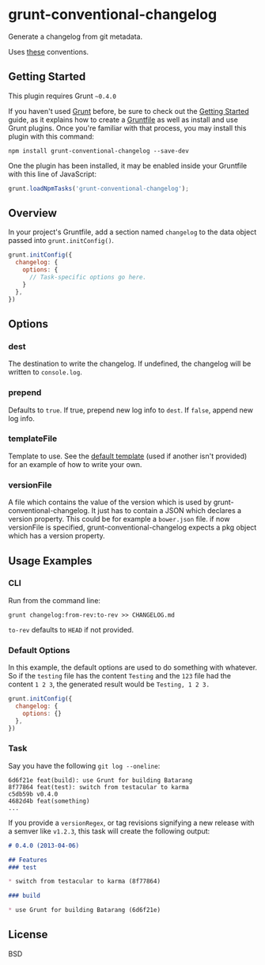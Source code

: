 # grunt-conventional-changelog
Generate a changelog from git metadata.

Uses [these](https://docs.google.com/document/d/1QrDFcIiPjSLDn3EL15IJygNPiHORgU1_OOAqWjiDU5Y/) conventions.

## Getting Started
This plugin requires Grunt `~0.4.0`

If you haven't used [Grunt](http://gruntjs.com/) before, be sure to check out the [Getting Started](http://gruntjs.com/getting-started) guide, as it explains how to create a [Gruntfile](http://gruntjs.com/sample-gruntfile) as well as install and use Grunt plugins. Once you're familiar with that process, you may install this plugin with this command:

```shell
npm install grunt-conventional-changelog --save-dev
```

One the plugin has been installed, it may be enabled inside your Gruntfile with this line of JavaScript:

```js
grunt.loadNpmTasks('grunt-conventional-changelog');
```

## Overview
In your project's Gruntfile, add a section named `changelog` to the data object passed into `grunt.initConfig()`.

```js
grunt.initConfig({
  changelog: {
    options: {
      // Task-specific options go here.
    }
  },
})
```

## Options

### dest
The destination to write the changelog. If undefined, the changelog will be written to `console.log`.

### prepend
Defaults to `true`. If true, prepend new log info to `dest`. If `false`, append new log info.

### templateFile
Template to use. See the [default template](https://raw.github.com/btford/grunt-conventional-changelog/master/template/changelog.md) (used if another isn't provided) for an example of how to write your own.

### versionFile
A file which contains the value of the version which is used by grunt-conventional-changelog. It just has to contain a JSON which declares a version property. This could be for example a `bower.json` file.
if now versionFile is specified, grunt-conventional-changelog expects a pkg object which has a version property.



## Usage Examples

### CLI
Run from the command line:

```shell
grunt changelog:from-rev:to-rev >> CHANGELOG.md
```

`to-rev` defaults to `HEAD` if not provided.

### Default Options
In this example, the default options are used to do something with whatever. So if the `testing` file has the content `Testing` and the `123` file had the content `1 2 3`, the generated result would be `Testing, 1 2 3.`

```js
grunt.initConfig({
  changelog: {
    options: {}
  },
})
```

### Task

Say you have the following `git log --oneline`:

```
6d6f21e feat(build): use Grunt for building Batarang
8f77864 feat(test): switch from testacular to karma
c5db59b v0.4.0
4682d4b feat(something)
...
```

If you provide a `versionRegex`, or tag revisions signifying a new release with a semver like `v1.2.3`, this task will create the following output:

```markdown
# 0.4.0 (2013-04-06)

## Features
### test

* switch from testacular to karma (8f77864)

### build

* use Grunt for building Batarang (6d6f21e)
```


## License
BSD
